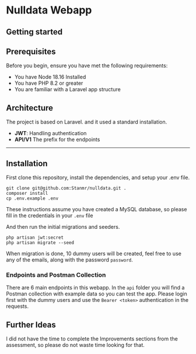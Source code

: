 
# Nulldata Webapp

## Getting started

## Prerequisites

Before you begin, ensure you have met the following requirements:

* You have Node 18.16 Installed
* You have PHP 8.2 or greater
* You are familiar with a Laravel app structure

## Architecture

The project is based on Laravel. and it used a standard installation.

- **JWT**:  Handling authentication
- **API/V1** The prefix for the endpoints

---


## Installation

First clone this repository, install the dependencies, and setup your .env file.

```
git clone git@github.com:Stanmr/nulldata.git .
composer install
cp .env.example .env
```

These instructions assume you have created a MySQL database, so please fill in the credentials in your `.env` file

And then run the initial migrations and seeders.

```
php artisan jwt:secret
php artisan migrate --seed
```

When migration is done, 10 dummy users will be created, feel free to use any of the emails, along with the password `password`.

### Endpoints and Postman Collection
There are 6 main endpoints in this webapp. In the `api` folder you will find a Postman collection with example data so you can test the app. Please login first with the dummy users and use the `Bearer <token>` authentication in the requests.

## Further Ideas

I did not have the time to complete the Improvements sections from the assessment, so please do not waste time looking for that.

